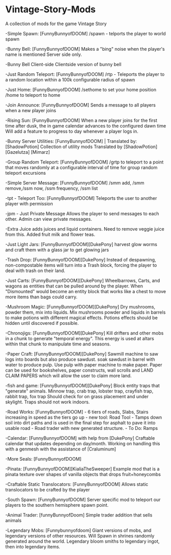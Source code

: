# Vintage-Story-Mods
A collection of mods for the game Vintage Story

-Simple Spawn: [FunnyBunnyofDOOM]
  /spawn - telports the player to world spawn
  
-Bunny Bell: [FunnyBunnyofDOOM]
  Makes a "bing" noise when the player's name is mentioned
Server side only.

-Bunny Bell Client-side
	Clientside version of bunny bell
  
-Just Random Teleport: [FunnyBunnyofDOOM]
  /rtp - Teleports the player to a random location within a 100k configurable radius of spawn
  
-Just Home: [FunnyBunnyofDOOM]
  /sethome to set your home position /home to teleport to home
 
-Join Announce: [FunnyBunnyofDOOM]
  Sends a message to all players when a new player joins
  
-Rising Sun: [FunnyBunnyofDOOM]
  When a new player joins for the first time after dusk, the in game calendar advances to the configured dawn time
Will add a feature to progress to day whenever a player logs in. 

-Bunny Server Utilities: [FunnyBunnyofDOOM] | Translated by: [ShadowPotion]
  Collection of utility mods
  Translated by [ShadowPotion] [Gazelutza] [Mimarz]

-Group Random Teleport: [FunnyBunnyofDOOM]
    /grtp to teleport to a point that moves randomly at a configurable interval of time for group random teleport excursions
  
-Simple Server Message: [FunnyBunnyofDOOM]
	/smm add, /smm remove,/ssm now, /ssm frequency, /ssm list

-tpt - Teleport Too: [FunnyBunnyofDOOM]
	Teleports the user to another player with permission

-jpm - Just Private Message
	Allows the player to send messages to each other. Admin can view private messages.
	
-Extra Juice
	adds juices and liquid containers. Need to remove veggie juice from this. Added fruit milk and flower teas.

-Just Light Jars: [FunnyBunnyofDOOM][DukePony]
  harvest glow worms and craft them with a glass jar to get glowing jars  

-Trash Drop: [FunnyBunnyofDOOM][DukePony]
	Instead of despawning, non-compostable items will turn into a Trash block, forcing the player to deal with trash on their land.

-Just Carts: [FunnyBunnyofDOOM][DukePony]
	Wheelbarrows, Carts, and wagons as entities that can be pulled around by the player. When "Dismounted" would become an entity block that works like a chest to move more items than bags could carry. 

-Mushroom Magic: [FunnyBunnyofDOOM][DukePony]
	Dry mushrooms, powder them, mix into liquids. Mix mushrooms powder and liquids in barrels to make potions with different magical effects. Potions effects should be hidden until discovered if possible.

-Chronojigs: [FunnyBunnyofDOOM][DukePony]
	Kill drifters and other mobs in a chunk to generate "temporal energy". This energy is used at altars within that chunk to manipulate time and seasons. 

-Paper Craft: [FunnyBunnyofDOOM][DukePony]
	Sawmill machine to saw logs into boards but also produce sawdust. soak sawdust in barrel with water to produce pulp. Use pulp with paper machine to make paper. Paper can be used for bookshelves, paper constructs, wall scrolls and LAND CLAIM PAPERS which will allow the user to claim more land.

-fish and game: [FunnyBunnyofDOOM][DukePony]
        Block entity traps that "generate" animals. Minnow trap, crab trap, lobster trap, crayfish trap, rabbit trap, fox trap
        Should check for on grass placement and under skylight. Traps should not work indoors.
	
-Road Works: [FunnyBunnyofDOOM]
	- 6 tiers of roads, Slabs, Stairs increasing in speed as the tiers go up
	- new tool: Road Tool - Tamps down soil into dirt paths and is used in the final step for asphalt to pave it into usable road
	- Road trader with new generated structure.
	- To Do: Ramps
 
-Calendar: [FunnyBunnyofDOOM] with help from [DukePony]
	Craftable calendar that updates depending on day/month. Working on handling this with a genmesh with the assistance of [Craluminum]

-More Seals: [FunnyBunnyofDOOM]

-Pinata: [FunnyBunnyofDOOM][KialiaTheSweeper]
	Example mod that is a pinata texture over shapes of vanilla objects that drops fruit+honeycombs

-Craftable Static Translocators: [FunnyBunnyofDOOM]
	Allows static translocators to be crafted by the player
	
-South Spawn: [FunnyBunnyofDOOM]
	Server specific mod to teleport our players to the southern hemisphere spawn point.

-Animal Trader: [funnyBunnyofDoom]
        Simple trader addition that sells animals

-Legendary Mobs: [Funnybunnyofdoom]
	Giant versions of mobs, and legendary versions of other resources. Will Spawn in shrines randomly generated around the world. Legendary bloom smiths to legendary ingot, then into legendary items. 
 
